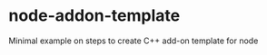 node-addon-template
===================

Minimal example on steps to create C++ add-on template for node
